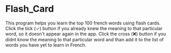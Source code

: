 # Flash_Card
This program helps you learn the top 100 french words using flash cards.
Click the tick (✓) button if you already knew the meaning to that particular word, so it doesn't appear again in the app.
Click the cross (❌) button if you didnt know the meaning to that particular word and than add it to the list of words you have yet to learn in French.
